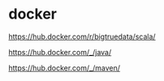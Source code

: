 # docker

https://hub.docker.com/r/bigtruedata/scala/

https://hub.docker.com/_/java/

https://hub.docker.com/_/maven/
